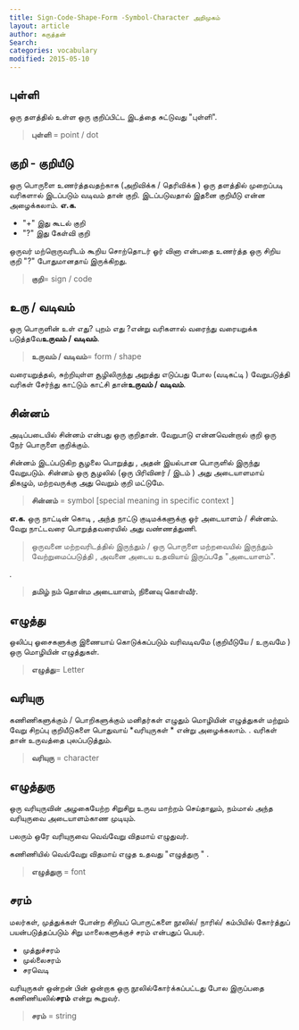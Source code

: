 ```yaml
---
title: Sign-Code-Shape-Form -Symbol-Character அறிமுகம்
layout: article 
author: கருத்தன்
Search:  
categories: vocabulary
modified: 2015-05-10
---
```


புள்ளி 
--
ஒரு தளத்தில் உள்ள ஒரு குறிப்பிட்ட இடத்தை சுட்டுவது "புள்ளி".

>**புள்ளி** = point / dot 

குறி - குறியீடு 
--
ஒரு பொருளை உணர்த்தவதற்காக  (அறிவிக்க / தெரிவிக்க ) ஒரு தளத்தில் முறைப்படி வரிகளால் இடப்படும்  வடிவம்  தான் குறி.  இடப்படுவதால் இதனை குறியீடு என்ன அழைக்கலாம். **எ.க.**

 - "+" இது கூடல் குறி 
 - "?" இது கேள்வி குறி 
 
 ஒருவர் மற்றொருவரிடம் கூறிய சொற்தொடர் ஓர் வினா என்பதை உணர்த்த ஒரு சிறிய குறி "?" போதுமானதாய் இருக்கிறது.
 
 >**குறி**= sign / code 

உரு / வடிவம் 
--
ஒரு பொருளின் உள் எது? புறம் எது ?என்று  வரிகளால் வரைந்து வரையறுக்க படுத்தவே**உருவம் / வடிவம்**.

>**உருவம் / வடிவம்**= form / shape 

வரையறுத்தல்,  சுற்றியுள்ள சூழிலிருந்து அறுத்து எடுப்பது போல (வடிகட்டி )  வேறுபடுத்தி வரிகள் சேர்ந்து காட்டும் காட்சி தான்**உருவம் / வடிவம்**.

சின்னம் 
--
அடிப்படையில் சின்னம் என்பது ஒரு குறிதான்.  வேறுபாடு என்னவென்றால் குறி ஒரு நேர் பொருளை குறிக்கும். 

சின்னம் இடப்படுகிற சூழலை பொறுத்து , அதன் இயல்பான பொருளில் இருந்து வேறுபடும்.  சின்னம் ஒரு சூழலில் (ஒரு பிரிவினர் / இடம்  ) அது  அடையாளமாய் திகழும், மற்றவருக்கு அது வெறும் குறி மட்டுமே.

>**சின்னம்**  = symbol  [special meaning  in specific context ]

**எ.க.**
ஒரு நாட்டின் கொடி , அந்த நாட்டு குடிமக்களுக்கு  ஓர் அடையாளம் / சின்னம்.
வேறு நாட்டவரை பொறுத்தவரையில் அது வண்ணத்துணி.

>ஒருவனை மற்றவரிடத்தில் இருந்தும் /  ஒரு பொருளை மற்றவையில் இருந்தும் 
>வேற்றுமைப்படுத்தி , அவனை அடைய உதவியாய் இருப்பதே "அடையாளம்".

.
>**தமிழ் நம் தொன்ம அடையாளம், நினைவு கொள்வீர்.**

எழுத்து
--
ஒலிப்பு ஓசைகளுக்கு இணையாய் கொடுக்கப்படும் வரிவடிவமே (குறியீடுயே / உருவமே ) ஒரு மொழியின் எழுத்துகள்.

>**எழுத்து**= Letter 

வரியுரு
--
கணிணிகளுக்கும்  / பொறிகளுக்கும் மனிதர்கள் எழுதும் மொழியின்  எழுத்துகள் மற்றும் வேறு சிறப்பு குறியீடுகளை  பொதுவாய் *வரியுருகள் * என்று அழைக்கலாம்.
.
வரிகள் தான் உருவத்தை புலப்படுத்தும்.

>**வரியுரு** = character


எழுத்துரு 
--
ஒரு வரியுருவின்  அழகையேற்ற சிறுசிறு உருவ மாற்றம் செய்தாலும், 
நம்மால் அந்த வரியுருவை அடையாளம்காண முடியும்.

பலரும் ஒரே வரியுருவை வெவ்வேறு விதமாய் எழுதுவர்.

கணிணியில் வெவ்வேறு விதமாய் எழுத உதவது  "எழுத்துரு " .

>**எழுத்துரு**  = font



சரம் 
--
மலர்கள், முத்துக்கள்  போன்ற  சிறியப் பொருட்களை நூலில்/ நாரில்/ கம்பியில் 
கோர்த்துப் பயன்படுத்தப்படும் சிறு மாலைகளுக்குச் சரம் என்பதுப் பெயர்.

 - முத்துச்சரம் 
 - முல்லைசரம்
 - சரவெடி 

வரியுருகள் ஒன்றன் பின் ஒன்றாக ஒரு நூலில்கோர்க்கப்பட்டது போல இருப்பதை
கணிணியலில்**சரம்** என்று கூறுவர்.

>**சரம்** = string 
